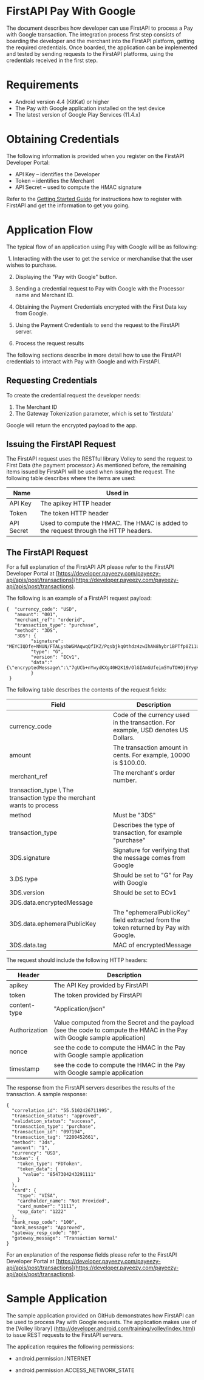 # FirstAPI Pay With Google

The document describes how developer can use FirstAPI to process a Pay with Google  transaction.
The integration process first step consists of boarding the developer and the merchant into the FirstAPI platform, getting the required credentials.
Once boarded, the application can be implemented and tested by sending requests to the FirstAPI platforms, using the credentials received in the first step.
# Requirements
- Android version 4.4 (KitKat) or higher
- The Pay with Google application installed on the test device
- The latest version of Google Play Services (11.4.x)

# Obtaining Credentials
The following information is provided when you register on the FirstAPI Developer Portal:
- API Key – identifies the Developer
- Token – identifies the Merchant
- API Secret – used to compute the HMAC signature

Refer to the [Getting Started Guide](https://github.com/payeezy/get_started_with_payeezy/blob/master/get_started_with_payeezy042015.pdf) for instructions how to register with FirstAPI and get the information to get you going.


# Application Flow
The typical flow of an application using Pay with Google will be as following:

 1. Interacting with the user to get the service or merchandise that the user wishes to purchase. 
 
 2. Displaying the "Pay with Google" button.
 
 3. Sending a credential request to Pay with Google with the Processor name and Merchant ID.
 
 4. Obtaining the Payment Credentials encrypted with the First Data key from Google.
 
 5. Using the Payment Credentials to send the request to the FirstAPI server.
 
 6. Process the request results

The following sections describe in more detail how to use the FirstAPI credentials to interact with Pay with Google and with FirstAPI.

## Requesting Credentials

To create the credential request the developer needs:
1. The Merchant ID
2. The Gateway Tokenization parameter, which is set to 'firstdata'

Google will return the encrypted payload to the app. 

## Issuing the FirstAPI Request

The FirstAPI request uses the RESTful library Volley to send the request to First Data (the payment processor.) As mentioned before, the remaining items issued by FirstAPI will be used when issuing the request. The following table describes where the items are used:

| Name | Used in |
| --- | --- |
| API Key | The apikey HTTP header |
| Token | The token HTTP header |
| API Secret | Used to compute the HMAC. The HMAC is added to the request through the HTTP headers. |

## The FirstAPI Request
For a full explanation of the FirstAPI API please refer to the FirstAPI Developer Portal at [https://developer.payeezy.com/payeezy-api/apis/post/transactions](https://developer.payeezy.com/payeezy-api/apis/post/transactions). 

The following is an example of a FirstAPI request payload:
```
{  "currency_code": "USD",  
   "amount": "001",  
   "merchant_ref": "orderid",  
   "transaction_type": "purchase",  
   "method": "3DS",  
   "3DS": {    
         "signature": "MEYCIQDfe+NNUN/FTALysbWGMAqwqQfIKZ/Pqsbjkq0thdz4zwIhAN8hybr1BPTfp0Z11UXWSXDffpM0mnbQ/MCrsQaOXgQ6",    
         "type": "G",    
         "version": "ECv1",
         "data":"{\"encryptedMessage\":\"7gUCb+nYwydKXg40H2K19/OlGIAmGUfeim5YuTOHOj8YygKpQuRbueqrtoT2V39dTBd+0eq9tqLkPit9mksGM6IwAZkbhMeuHoFFNevpRHP+9QHwYcMadsKgYv4tdHnEd3zOq8zSc63KC2FudKcHXHeiL8MwRAMSMSdOiEBJjg3ZdFS2K6HnVxuZZah1HK/w2FIIsInutS1ItPyDxm+wvmDd6ahvERsJQdUitK6S5KQ2UC4kBhdhJX6dosBybbSk89ux7hxbBYWdiCU8ARCYsFQ237YXMasajg3woWkzYxKOlqTtpm4YVoH327lwkXBgwo0CL6BTfOH3tylZLw59+XytpEEIVZdvIibpo+mm4odw/eBdFuxazlC20XaSfIOP620tyTE8lh8Qf28Aea/CNyvYXOgfDURiTEed1KlRIATKkBIwrOwsB//gmiNcuOKcEFO3jNsSlg\\u003d\\u003d\",\"ephemeralPublicKey\":\"BCzn9AukQpQXQYUax5nh4e5dl8D8az1T0XpWHd/6PssLIRq7SpWEiuO/Sr5WSPhf4SD15EtmF6zhnjD1MwciqJA\\u003d\",\"tag\":\"oL67zq3qfISY0TRp5vW7CVNPZlL3bYmV8bcIa1n6SDM\\u003d\"}"  
         }
 }
```

The following table describes the contents of the request fields:

| Field | Description |
| --- | --- |
| currency\_code | Code of the currency used in the transaction. For example, USD denotes US Dollars. |
| amount | The transaction amount in cents. For example, 10000 is $100.00. |
| merchant\_ref | The merchant's order number. |
| transaction\_type \ The transaction type the merchant wants to process
| method | Must be "3DS" |
| transaction\_type | Describes the type of transaction, for example "purchase" |
| 3DS.signature | Signature for verifying that the message comes from Google |
| 3.DS.type | Should be set to "G" for Pay with Google |
| 3DS.version | Should be set to ECv1 |
| 3DS.data.encryptedMessage |  |The encrypted message containing the actual payment information as well as additional security fields. |
| 3DS.data.ephemeralPublicKey | The "ephemeralPublicKey" field extracted from the token returned by Pay with Google. |
| 3DS.data.tag | MAC of encryptedMessage |


The request should include the following HTTP headers:

| Header | Description |
| --- | --- |
| apikey | The API Key provided by FirstAPI |
| token | The token provided by FirstAPI |
| content-type | "Application/json" |
| Authorization | Value computed from the Secret and the payload (see the code to compute the HMAC in the Pay with Google sample application) |
| nonce | see the code to compute the HMAC in the Pay with Google sample application |
| timestamp | see the code to compute the HMAC in the Pay with Google sample application |

The response from the FirstAPI servers describes the results of the transaction. A sample response:
```
{
  "correlation_id": "55.5102426711995",
  "transaction_status": "approved",
  "validation_status": "success",
  "transaction_type": "purchase",
  "transaction_id": "097194",
  "transaction_tag": "2200452661",
  "method": "3ds",
  "amount": "1",
  "currency": "USD",
  "token": {
    "token_type": "FDToken",
    "token_data": {
      "value": "8547304243291111"
    }
  },
  "card": {
    "type": "VISA",
    "cardholder_name": "Not Provided",
    "card_number": "1111",
    "exp_date": "1222"
  },
  "bank_resp_code": "100",
  "bank_message": "Approved",
  "gateway_resp_code": "00",
  "gateway_message": "Transaction Normal"
}
```
For an explanation of the response fields please refer to the FirstAPI Developer Portal at [https://developer.payeezy.com/payeezy-api/apis/post/transactions](https://developer.payeezy.com/payeezy-api/apis/post/transactions).

# Sample Application 
The sample application provided on GitHub demonstrates how FirstAPI can be used to process Pay with Google requests. The application makes use of the [Volley library] (http://developer.android.com/training/volley/index.html) to issue REST requests to the FirstAPI servers.

The application requires the following permissions:

- android.permission.INTERNET

- android.permission.ACCESS_NETWORK_STATE
 
